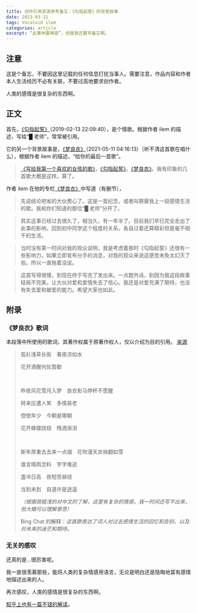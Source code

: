 ```yaml
---
title: 创作引用资源参考备忘：《勾指起誓》的背景故事
date: 2023-03-31
tags: Vocaloid ilem
categories: article
excerpt: “此事休要再提”，但是我还要写备忘啊。
---
```


## 注意

这是个备忘，不要因这里记载的任何信息打扰当事人。需要注意，作品内容和作者本人生活经历不必有关联，不要过高地要求创作者。

人类的感情是很复杂的东西啊。

## 正文

首先，[《勾指起誓》](https://www.bilibili.com/video/BV1Jb411U7u2/)（2019-02-13 22:09:40），是个情歌。根据作者 ilem 的描述，写给“█ 老师”，常常被引用。

它的另一个背景故事是，[《梦良衣》](https://www.bilibili.com/video/BV1UA411G7aS/)（2021-05-11 04:16:13）（听不清这首歌在唱什么），根据作者 ilem 的描述，“给你的最后一首歌”。

> [《写给我第一个喜欢的女孩的歌》](https://www.bilibili.com/video/av3444039/)，[《勾指起誓》](https://www.bilibili.com/video/BV1Jb411U7u2/)，[《梦良衣》](https://www.bilibili.com/video/BV1UA411G7aS/)。我有印象的几首歌大概是这样。算了。

作者 ilem 在他的专栏[《梦良衣》](https://www.bilibili.com/read/cv11235961)中写道（有删节），

> 先说结论吧省的大伙费心了。这是一首纪念，或者叫祭奠我上一段感情生活的歌。我和你们知道的那位“█ 老师”分开了。

> 其实这事已经过去很久了，相当久，有一年半了。目前我们早已完全走出了此事的影响，回到初中同学这个程度的关系，各自过着还算精彩但是毫不相干的生活。

> 当时没有第一时间对我的观众说明，我是考虑着那时《勾指起誓》还很有一些影响力，如果立即宣布分手的消息，对我的观众来说这感觉未免太幻灭了些。所以一直拖着没说。

> 这首写得很慢，到现在终于写完了发出来。一点题外话，别因为我这段故事结局不完美，让大伙对爱和爱情失去了信心。我还是对爱充满了期待，也没有失去爱和被爱的能力。希望大家也如此。

## 附录

### 《梦良衣》歌词

本段落中所使用的歌词，其著作权属于原著作权人，仅以介绍为目的引用。 [来源](https://zh.moegirl.org.cn/%E6%A2%A6%E8%89%AF%E8%A1%A3)

> 孤衫浅草长街　春夜凉如水
>
> 花开酒醒何处暂歇
>
> &nbsp;
>
> 昨夜风花雪月入梦　良衣影马停杯不愿醒
>
> 转来应遭人笑　多情易老
>
> 倥偬年少　今朝是哪朝
>
> 花开蜂蝶绕绕　残酒渐消
>
> &nbsp;
>
> 斯年厚重去去来一点烟　花吹漫天衣袂翻如雪
>
> 谁言晴雨怎料　字字难逃
>
> 盏冷日高　夜短苦昼烧
>
> 当到未到　自道许是途遥
>
> _（根据我粗浅的对中文的了解，这里有复杂的情感，我一时间还写不出来，但大概可以理解意思）_
>
> Bing Chat 的解释：_这首歌表达了词人对过去感情生活的回忆和告别，以及对未来的迷茫和期待。_

### 无关的感叹

还真的是...很厉害呢。

我一直很羡慕那些，能将人类的复杂情感用语言，无论是明白还是隐晦地富有感情地描述出来的人。

再次感叹，人类的感情是很复杂的东西啊。

[知乎上也有一篇不错的解读](https://zhuanlan.zhihu.com/p/373115627)。
